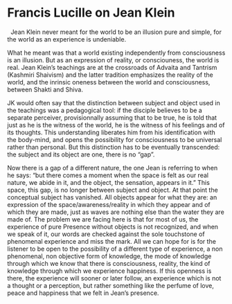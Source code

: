# Francis  Lucille on Jean Klein



&nbsp;
Jean Klein never meant for the world to be an illusion pure and simple, for the world as an experience is undeniable.&nbsp;





What he meant was that a world existing independently from consciousness is an illusion. But as an expression of reality, or consciouness, the world is real. Jean Klein&rsquo;s teachings are at the crossroads of Advaita and Tantrism (Kashmiri Shaivism) and the latter tradition emphasizes the reality of the world, and the inrinsic oneness between the world and consciousness, between Shakti and Shiva.



 




JK would often say that the distinction between subject and object used in the teachings was a pedagogical tool: if the disciple believes to be a separate perceiver, provisionnally assuming that to be true, he is told that just as he is the witness of the world, he is the witness of his feelings and of its thoughts. This understanding liberates him from his identification with the body-mind, and opens the possibility for consciousness to be universal rather than personal. But this distinction has to be eventually transcended: the subject and its object are one, there is no &ldquo;gap&rdquo;.





Now there is a gap of a different nature, the one Jean is referring to when he says: &ldquo;but there comes a moment when the space is felt as our real nature, we abide in it, and the object, the sensation, appears in it.&rdquo; This space, this gap, is no longer between subject and object. At that point the conceptual subject has vanished. All objects appear for what they are: an expression of the space/awareness/reality in which they appear and of which they are made, just as waves are nothing else than the water they are made of. The problem we are facing here is that for most of us, the experience of pure Presence without objects is not recognized, and when we speak of it, our words are checked against the sole touchstone of phenomenal experience and miss the mark. All we can hope for is for the listener to be open to the possibility of a different type of experience, a non phenomenal, non objective form of knowledge, the mode of knowledge through which we know that there is consciousness, reality, the kind of knowledge through which we experience happiness. If this openness is there, the experience will sooner or later follow, an experience which is not a thought or a perception, but rather something like the perfume of love, peace and happiness that we felt in Jean&rsquo;s presence.






